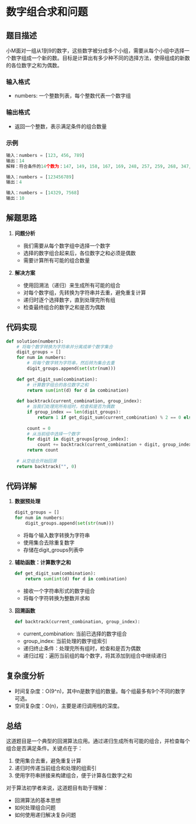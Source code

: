 # 数字组合求和问题

## 题目描述

小M面对一组从1到9的数字，这些数字被分成多个小组，需要从每个小组中选择一个数字组成一个新的数。目标是计算出有多少种不同的选择方法，使得组成的新数的各位数字之和为偶数。

### 输入格式
- numbers: 一个整数列表，每个整数代表一个数字组

### 输出格式
- 返回一个整数，表示满足条件的组合数量

### 示例
```python
输入：numbers = [123, 456, 789]
输出：14
解释：符合条件的14个数为：147, 149, 158, 167, 169, 248, 257, 259, 268, 347, 349, 358, 367, 369

输入：numbers = [123456789]
输出：4

输入：numbers = [14329, 7568]
输出：10
```

## 解题思路

1. **问题分析**
   - 我们需要从每个数字组中选择一个数字
   - 选择的数字组合起来后，各位数字之和必须是偶数
   - 需要计算所有可能的组合数量

2. **解决方案**
   - 使用回溯法（递归）来生成所有可能的组合
   - 对每个数字组，先转换为字符串并去重，避免重复计算
   - 递归时逐个选择数字，直到处理完所有组
   - 检查最终组合的数字之和是否为偶数

## 代码实现

```python
def solution(numbers):
    # 将每个数字转换为字符串并分离成单个数字集合
    digit_groups = []
    for num in numbers:
        # 将每个数字转为字符串，然后转为集合去重
        digit_groups.append(set(str(num)))
    
    def get_digit_sum(combination):
        # 计算数字组合的各位数字之和
        return sum(int(d) for d in combination)
    
    def backtrack(current_combination, group_index):
        # 当我们处理完所有组时，检查和是否为偶数
        if group_index == len(digit_groups):
            return 1 if get_digit_sum(current_combination) % 2 == 0 else 0
        
        count = 0
        # 从当前组中选择一个数字
        for digit in digit_groups[group_index]:
            count += backtrack(current_combination + digit, group_index + 1)
        return count
    
    # 从空组合开始回溯
    return backtrack("", 0)
```

## 代码详解

1. **数据预处理**
   ```python
   digit_groups = []
   for num in numbers:
       digit_groups.append(set(str(num)))
   ```
   - 将每个输入数字转换为字符串
   - 使用集合去除重复数字
   - 存储在digit_groups列表中

2. **辅助函数：计算数字之和**
   ```python
   def get_digit_sum(combination):
       return sum(int(d) for d in combination)
   ```
   - 接收一个字符串形式的数字组合
   - 将每个字符转换为整数并求和

3. **回溯函数**
   ```python
   def backtrack(current_combination, group_index):
   ```
   - current_combination: 当前已选择的数字组合
   - group_index: 当前处理的数字组索引
   - 递归终止条件：处理完所有组时，检查和是否为偶数
   - 递归过程：遍历当前组的每个数字，将其添加到组合中继续递归

## 复杂度分析

- 时间复杂度：O(9^n)，其中n是数字组的数量。每个组最多有9个不同的数字可选。
- 空间复杂度：O(n)，主要是递归调用栈的深度。

## 总结

这道题目是一个典型的回溯算法应用。通过递归生成所有可能的组合，并检查每个组合是否满足条件。关键点在于：
1. 使用集合去重，避免重复计算
2. 递归时传递当前组合和处理的组索引
3. 使用字符串拼接来构建组合，便于计算各位数字之和

对于算法初学者来说，这道题目有助于理解：
- 回溯算法的基本思想
- 如何处理组合问题
- 如何使用递归解决复杂问题

